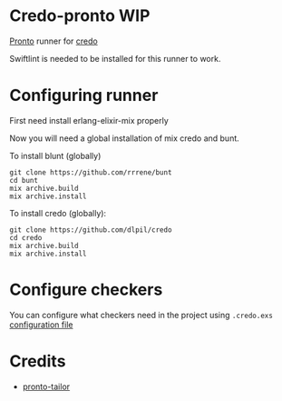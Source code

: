 # Credo-pronto WIP

[Pronto](https://github.com/mmozuras/pronto) runner for [credo](https://github.com/rrrene/credo)

Swiftlint is needed to be installed for this runner to work.

# Configuring runner

First need install erlang-elixir-mix properly

Now you will need a global installation of mix credo and bunt.

To install blunt (globally)
```
git clone https://github.com/rrrene/bunt
cd bunt
mix archive.build
mix archive.install
```

To install credo (globally):
```
git clone https://github.com/dlpil/credo
cd credo
mix archive.build
mix archive.install
```

Configure checkers
==================

You can configure what checkers need in the project using `.credo.exs`
[configuration file](https://github.com/rrrene/credo/blob/master/.credo.exs)

Credits
=======

- [pronto-tailor](https://github.com/ajanauskas/pronto-tailor)
